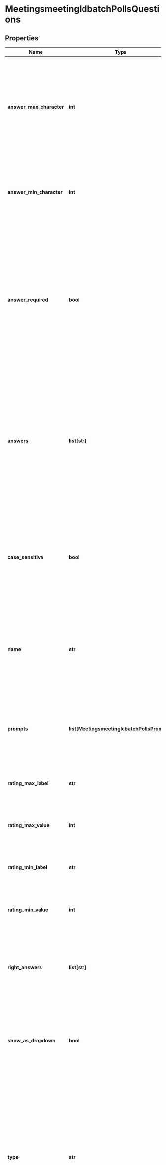 # MeetingsmeetingIdbatchPollsQuestions

## Properties
Name | Type | Description | Notes
------------ | ------------- | ------------- | -------------
**answer_max_character** | **int** | The allowed maximum number of characters. This field only applies to &#x60;short_answer&#x60; and &#x60;long_answer&#x60; polls:  * For &#x60;short_answer&#x60; polls, a maximum of 500 characters.  * For &#x60;long_answer&#x60; polls, a maximum of 2,000 characters. | [optional] 
**answer_min_character** | **int** | The allowed minimum number of characters. This field only applies to &#x60;short_answer&#x60; and &#x60;long_answer&#x60; polls. You must provide at least a **one** character minimum value. | [optional] 
**answer_required** | **bool** | Whether participants must answer the question:  * &#x60;true&#x60; &amp;mdash; The participant must answer the question.  * &#x60;false&#x60; &amp;mdash; The participant does not need to answer the question.   **Note:**  * When the poll&#x27;s &#x60;type&#x60; value is &#x60;1&#x60; (Poll), this value defaults to &#x60;true&#x60;.  * When the poll&#x27;s &#x60;type&#x60; value is the &#x60;2&#x60; (Advanced Poll) or &#x60;3&#x60; (Quiz) values, this value defaults to &#x60;false&#x60;. | [optional] [default to False]
**answers** | **list[str]** | The poll question&#x27;s available answers. This field requires a **minimum** of two answers.   * For &#x60;single&#x60; and &#x60;multiple&#x60; polls, you can only provide a maximum of 10 answers.  * For &#x60;matching&#x60; polls, you can only provide a maximum of 16 answers.  * For &#x60;rank_order&#x60; polls, you can only provide a maximum of seven answers. | [optional] 
**case_sensitive** | **bool** | Whether the correct answer is case sensitive. This field only applies to &#x60;fill_in_the_blank&#x60; polls:  * &#x60;true&#x60; &amp;mdash; The answer is case-sensitive.  * &#x60;false&#x60; &amp;mdash; The answer is not case-sensitive.   This value defaults to &#x60;false&#x60;. | [optional] [default to False]
**name** | **str** | The poll question&#x27;s title, up to 255 characters.   For &#x60;fill_in_the_blank&#x60; polls, this field is the poll&#x27;s question. For each value that the user must fill in, ensure that there are the same number of &#x60;right_answers&#x60; values. | [optional] 
**prompts** | [**list[MeetingsmeetingIdbatchPollsPrompts]**](MeetingsmeetingIdbatchPollsPrompts.md) | Information about the prompt questions. This field only applies to &#x60;matching&#x60; and &#x60;rank_order&#x60; polls. You **must** provide a minimum of two prompts, up to a maximum of 10 prompts. | [optional] 
**rating_max_label** | **str** | The high score label used for the &#x60;rating_max_value&#x60; field.   This field only applies to the &#x60;rating_scale&#x60; poll. | [optional] 
**rating_max_value** | **int** | The rating scale&#x27;s maximum value, up to a maximum value of 10.   This field only applies to the &#x60;rating_scale&#x60; poll. | [optional] 
**rating_min_label** | **str** | The low score label used for the &#x60;rating_min_value&#x60; field.   This field only applies to the &#x60;rating_scale&#x60; poll. | [optional] 
**rating_min_value** | **int** | The rating scale&#x27;s minimum value. This value cannot be less than zero.   This field only applies to the &#x60;rating_scale&#x60; poll. | [optional] 
**right_answers** | **list[str]** | The poll question&#x27;s correct answer(s). This field is **required** if the poll&#x27;s &#x60;type&#x60; value is &#x60;3&#x60; (Quiz).    For &#x60;single&#x60; and &#x60;matching&#x60; polls, this field only accepts one answer. | [optional] 
**show_as_dropdown** | **bool** | Whether to display the radio selection as a drop-down box:  * &#x60;true&#x60; &amp;mdash; Show as a drop-down box.  * &#x60;false&#x60; &amp;mdash; Do not show as a drop-down box.   This value defaults to &#x60;false&#x60;. | [optional] [default to False]
**type** | **str** | The poll&#x27;s question and answer type:  * &#x60;single&#x60; &amp;mdash; Single choice.  * &#x60;multiple&#x60; &amp;mdash; Multiple choice.  * &#x60;matching&#x60; &amp;mdash; Matching.  * &#x60;rank_order&#x60; &amp;mdash; Rank order.  * &#x60;short_answer&#x60; &amp;mdash; Short answer.  * &#x60;long_answer&#x60; &amp;mdash; Long answer.  * &#x60;fill_in_the_blank&#x60; &amp;mdash; Fill in the blank.  * &#x60;rating_scale&#x60; &amp;mdash; Rating scale. | [optional] 

[[Back to Model list]](../README.md#documentation-for-models) [[Back to API list]](../README.md#documentation-for-api-endpoints) [[Back to README]](../README.md)

